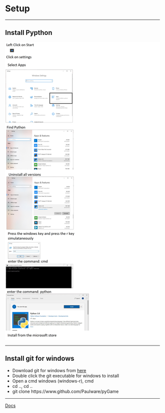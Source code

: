 
<h1>Setup</h1>
<hr>
<h2>Install Pypthon</h2>
<img src="howInstallPython.jpg">
<hr>
<h2>Install git for windows</h2>
<ul>  
   <li>Download git for windows from <a href="https://github.com/git-for-windows/git/releases/download/v2.28.0.windows.1/Git-2.28.0-64-bit.exe">here</a>
   <li>Double click the git executable for windows to install</li>
   <li>Open a cmd windows (windows-r), cmd </li>
   <li>cd .., cd ..</li>
   <li>git clone https://www.github.com/Paulware/pyGame</li>
</ul>
<hr>
<a href="http://Paulware.github.io/blocklyPygame/index.html">Docs</a>

       
       
